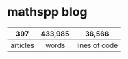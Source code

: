 # mathspp blog

<table class="stats-table">
    <thead>
        <tr>
            <th style="text-align: center;">397</th>
            <th style="text-align: center;">433,985</th>
            <th style="text-align: center;">36,566</th>
        </tr>
    </thead>
    <tbody>
        <tr>
            <td style="text-align: center;">articles</td>
            <td style="text-align: center;">words</td>
            <td style="text-align: center;">lines of code</td>
        </tr>
    </tbody>
</table>